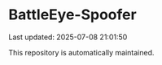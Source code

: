 # BattleEye-Spoofer

Last updated: 2025-07-08 21:01:50

This repository is automatically maintained.
